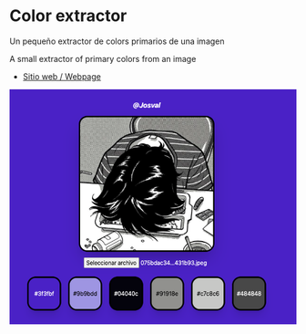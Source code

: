 # Color extractor

Un pequeño extractor de colors primarios de una imagen

A small extractor of primary colors from an image

- [Sitio web / Webpage](https://color-extractor-one.vercel.app/)

![alt](/images/screenshot.png)
